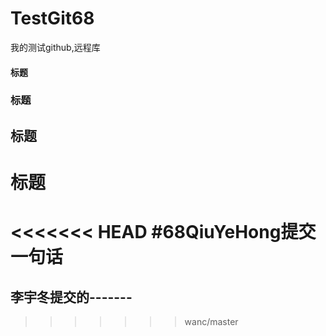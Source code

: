 # TestGit68
我的测试github,远程库
#### 标题
### 标题
## 标题
# 标题
<<<<<<< HEAD
#68QiuYeHong提交一句话
=======

## 李宇冬提交的-------
>>>>>>> wanc/master
